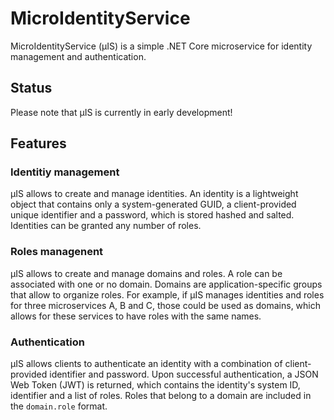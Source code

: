 # MicroIdentityService

MicroIdentityService (μIS) is a simple .NET Core microservice for identity management and authentication.

## Status

Please note that μIS is currently in early development!

## Features

### Identitiy management

μIS allows to create and manage identities. An identity is a lightweight object that contains only a system-generated GUID, a client-provided unique identifier and a password, which is stored hashed and salted. Identities can be granted any number of roles.

### Roles managenent

μIS allows to create and manage domains and roles. A role can be associated with one or no domain. Domains are application-specific groups that allow to organize roles. For example, if μIS manages identities and roles for three microservices A, B and C, those could be used as domains, which allows for these services to have roles with the same names.

### Authentication

μIS allows clients to authenticate an identity with a combination of client-provided identifier and password. Upon successful authentication, a JSON Web Token (JWT) is returned, which contains the identity's system ID, identifier and a list of roles. Roles that belong to a domain are included in the `domain.role` format.
